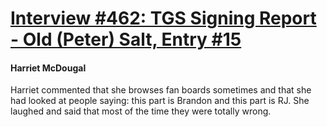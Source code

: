 # [Interview #462: TGS Signing Report - Old (Peter) Salt, Entry #15](https://www.theoryland.com/intvmain.php?i=462#15)

#### Harriet McDougal

Harriet commented that she browses fan boards sometimes and that she had looked at people saying: this part is Brandon and this part is RJ. She laughed and said that most of the time they were totally wrong.

